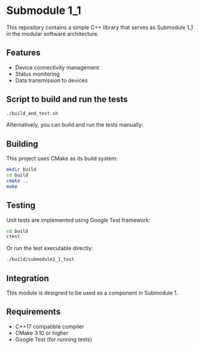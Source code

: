 # Submodule 1_1

This repository contains a simple C++ library that serves as Submodule 1_1 in the modular software architecture.

## Features

- Device connectivity management
- Status monitoring
- Data transmission to devices

## Script to build and run the tests

```bash
./build_and_test.sh
```

Alternatively, you can build and run the tests manually:

## Building

This project uses CMake as its build system:

```bash
mkdir build
cd build
cmake ..
make
```

## Testing

Unit tests are implemented using Google Test framework:

```bash
cd build
ctest
```

Or run the test executable directly:

```bash
./build/submodule1_1_test
```

## Integration

This module is designed to be used as a component in Submodule 1.

## Requirements

- C++17 compatible compiler
- CMake 3.10 or higher
- Google Test (for running tests)
